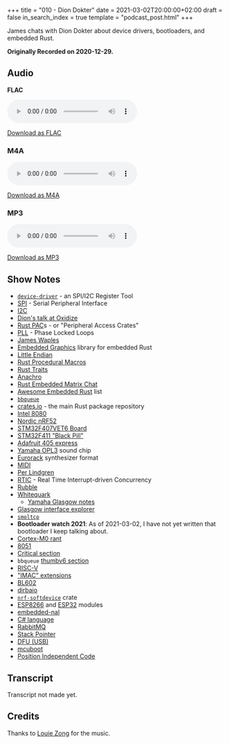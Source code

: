 +++
title = "010 - Dion Dokter"
date = 2021-03-02T20:00:00+02:00
draft = false
in_search_index = true
template = "podcast_post.html"
+++

James chats with Dion Dokter about device drivers, bootloaders, and embedded Rust.

**Originally Recorded on 2020-12-29.**

<!-- more -->

## Audio

**FLAC**

<audio
    controls
    src="https://delivery.jamescdn.com/2021-03-02-dion-doktor.flac">
        Your browser does not support embedding FLAC
</audio>

[Download as FLAC](https://delivery.jamescdn.com/2021-03-02-dion-doktor.flac)

### M4A

<audio
    controls
    src="https://delivery.jamescdn.com/2021-03-02-dion-doktor.m4a">
        Your browser does not support embedding M4A.
</audio>

[Download as M4A](https://delivery.jamescdn.com/2021-03-02-dion-doktor.m4a)

### MP3

<audio
    controls
    src="https://delivery.jamescdn.com/2021-03-02-dion-doktor.mp3">
        Your browser does not support embedding MP3.
</audio>

[Download as MP3](https://delivery.jamescdn.com/2021-03-02-dion-doktor.mp3)


## Show Notes

* [`device-driver`](https://crates.io/crates/device-driver) - an SPI/I2C Register Tool
* [SPI](https://en.wikipedia.org/wiki/Serial_Peripheral_Interface) - Serial Peripheral Interface
* [I2C](https://en.wikipedia.org/wiki/I2C)
* [Dion's talk at Oxidize](https://www.youtube.com/watch?v=z9z74VpqO9A)
* [Rust PAC](https://blog.tonari.no/rust-simple-hardware-project)s - or "Peripheral Access Crates"
* [PLL](https://en.wikipedia.org/wiki/Phase-locked_loop) - Phase Locked Loops
* [James Waples](https://github.com/jamwaffles/)
* [Embedded Graphics](https://github.com/embedded-graphics/embedded-graphics) library for embedded Rust
* [Little Endian](https://en.wikipedia.org/wiki/Endianness)
* [Rust Procedural Macros](https://doc.rust-lang.org/reference/procedural-macros.html)
* [Rust Traits](https://doc.rust-lang.org/book/ch10-02-traits.html)
* [Anachro](https://anachro.computer)
* [Rust Embedded Matrix Chat](https://app.element.io/#/room/#rust-embedded:matrix.org)
* [Awesome Embedded Rust](https://github.com/rust-embedded/awesome-embedded-rust) list
* [`bbqueue`](https://crates.io/crates/bbqueue)
* [crates.io](https://crates.io) - the main Rust package repository
* [Intel 8080](https://en.wikipedia.org/wiki/Intel_8080)
* [Nordic nRF52](https://www.nordicsemi.com/Software-and-Tools/Development-Kits/nRF52-DK)
* [STM32F407VET6 Board](https://www.aliexpress.com/item/4000602517153.html)
* [STM32F411 "Black Pill"](https://github.com/WeActTC/MiniSTM32F4x1)
* [Adafruit 405 express](https://learn.adafruit.com/adafruit-stm32f405-feather-express?view=all)
* [Yamaha OPL3](https://en.wikipedia.org/wiki/Yamaha_YMF262) sound chip
* [Eurorack](https://en.wikipedia.org/wiki/Eurorack) synthesizer format
* [MIDI](https://en.wikipedia.org/wiki/MIDI)
* [Per Lindgren](https://www.ltu.se/staff/p/pln-1.11258?l=en)
* [RTIC](https://rtic.rs) - Real Time Interrupt-driven Concurrency
* [Rubble](https://jonas-schievink.github.io/rubble/rubble/index.html)
* [Whitequark](https://twitter.com/whitequark)
    * [Yamaha Glasgow notes](https://github.com/GlasgowEmbedded/glasgow/blob/main/software/glasgow/applet/audio/yamaha_opx/__init__.py)
* [Glasgow interface explorer](https://www.crowdsupply.com/1bitsquared/glasgow)
* [`smoltcp`](https://crates.io/crates/smoltcp)
* **Bootloader watch 2021**: As of 2021-03-02, I have not yet written that bootloader I keep talking about.
* [Cortex-M0 rant](https://twitter.com/bitshiftmask/status/1337944590251331584)
* [8051](https://en.wikipedia.org/wiki/Intel_MCS-51)
* [Critical section](https://en.wikipedia.org/wiki/Critical_section)
* `bbqueue` [thumbv6 section](https://github.com/jamesmunns/bbqueue/blob/master/core/src/bbbuffer.rs#L1222-L1276)
* [RISC-V](https://en.wikipedia.org/wiki/RISC-V)
* ["IMAC" extensions](https://en.wikipedia.org/wiki/RISC-V#ISA_base_and_extensions)
* [BL602](https://www.cnx-software.com/2020/10/24/bl602-bl604-risc-v-wifi-bluetooth-5-0-le-soc-will-sell-at-esp8266-price-point/)
* [dirbaio](https://github.com/dirbaio)
* [`nrf-softdevice`](https://github.com/akiles/nrf-softdevice) crate
* [ESP8266](https://en.wikipedia.org/wiki/ESP8266) and [ESP32](https://en.wikipedia.org/wiki/ESP32) modules
* [embedded-nal](https://github.com/rust-embedded-community/embedded-nal)
* [C# language](https://en.wikipedia.org/wiki/C_Sharp_(programming_language))
* [RabbitMQ](https://en.wikipedia.org/wiki/RabbitMQ)
* [Stack Pointer](https://en.wikipedia.org/wiki/Call_stack#STACK-POINTER)
* [DFU (USB)](https://en.wikipedia.org/wiki/USB#Device_Firmware_Upgrade)
* [mcuboot](https://mcuboot.com/)
* [Position Independent Code](https://en.wikipedia.org/wiki/Position-independent_code)

## Transcript

Transcript not made yet.

## Credits

Thanks to [Louie Zong](https://louiezong.bandcamp.com/) for the music.
